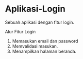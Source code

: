 # Aplikasi-Login
Sebuah aplikasi dengan fitur login.

Alur Fitur Login
1. Memasukan email dan password
2. Memvalidasi masukan.
3. Menampilkan halaman beranda.


